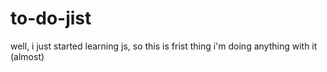 # to-do-jist
well, i just started learning js,  so this is frist thing i'm doing anything with it (almost)
